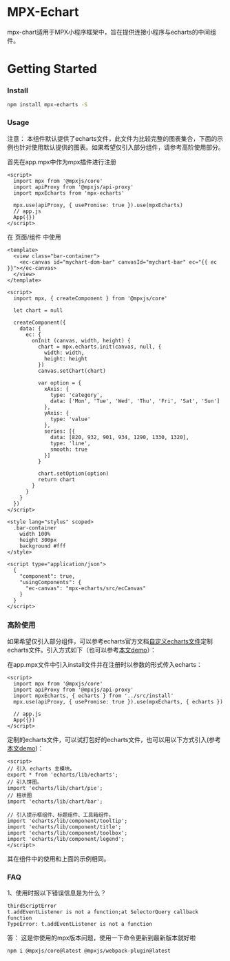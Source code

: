 # MPX-Echart
mpx-chart适用于MPX小程序框架中，旨在提供连接小程序与echarts的中间组件。

# Getting Started

### Install
```bash
npm install mpx-echarts -S
```

### Usage

注意： 本组件默认提供了echarts文件，此文件为比较完整的图表集合，下面的示例也针对使用默认提供的图表。如果希望仅引入部分组件，请参考高阶使用部分。

首先在app.mpx中作为mpx插件进行注册

```vue
<script>
  import mpx from '@mpxjs/core'
  import apiProxy from '@mpxjs/api-proxy'
  import mpxEcharts from 'mpx-echarts'

  mpx.use(apiProxy, { usePromise: true }).use(mpxEcharts)
  // app.js
  App({})
</script>
```

在 页面/组件 中使用
```vue
<template>
  <view class="bar-container">
    <ec-canvas id="mychart-dom-bar" canvasId="mychart-bar" ec="{{ ec }}"></ec-canvas>
  </view>
</template>

<script>
  import mpx, { createComponent } from '@mpxjs/core'

  let chart = null

  createComponent({
    data: {
      ec: {
        onInit (canvas, width, height) {
          chart = mpx.echarts.init(canvas, null, {
            width: width,
            height: height
          })
          canvas.setChart(chart)

          var option = {
            xAxis: {
              type: 'category',
              data: ['Mon', 'Tue', 'Wed', 'Thu', 'Fri', 'Sat', 'Sun']
            },
            yAxis: {
              type: 'value'
            },
            series: [{
              data: [820, 932, 901, 934, 1290, 1330, 1320],
              type: 'line',
              smooth: true
            }]
          }

          chart.setOption(option)
          return chart
        }
      }
    }
  })
</script>

<style lang="stylus" scoped>
  .bar-container
    width 100%
    height 300px
    background #fff
</style>

<script type="application/json">
  {
    "component": true,
    "usingComponents": {
      "ec-canvas": "mpx-echarts/src/ecCanvas"
    }
  }
</script>

```

### 高阶使用

如果希望仅引入部分组件，可以参考echarts官方文档[自定义echarts文件](https://echarts.baidu.com/tutorial.html#%E8%87%AA%E5%AE%9A%E4%B9%89%E6%9E%84%E5%BB%BA%20ECharts)定制echarts文件。引入方式如下（也可以参考[本文demo](https://github.com/echaoo/mpx-echarts/tree/master/example)）：

在app.mpx文件中引入install文件并在注册时以参数的形式传入echarts：
```vue
<script>
  import mpx from '@mpxjs/core'
  import apiProxy from '@mpxjs/api-proxy'
  import mpxEcharts, { echarts } from '../src/install'
  mpx.use(apiProxy, { usePromise: true }).use(mpxEcharts, { echarts })
  
  // app.js
  App({})
</script>
```
定制的echarts文件，可以试打包好的echarts文件，也可以用以下方式引入(参考[本文demo](https://github.com/echaoo/mpx-echarts/blob/master/example/lib/echarts.js))：
```vue
<script>
// 引入 echarts 主模块。
export * from 'echarts/lib/echarts';
// 引入饼图。
import 'echarts/lib/chart/pie';
// 柱状图
import 'echarts/lib/chart/bar';

// 引入提示框组件、标题组件、工具箱组件。
import 'echarts/lib/component/tooltip';
import 'echarts/lib/component/title';
import 'echarts/lib/component/toolbox';
import 'echarts/lib/component/legend';
</script>
```
其在组件中的使用和上面的示例相同。


### FAQ
1、使用时报以下错误信息是为什么？
 ```
thirdScriptError
t.addEventListener is not a function;at SelectorQuery callback function
TypeError: t.addEventListener is not a function
```
答： 这是你使用的mpx版本问题，使用一下命令更新到最新版本就好啦
```bash
npm i @mpxjs/core@latest @mpxjs/webpack-plugin@latest
```


